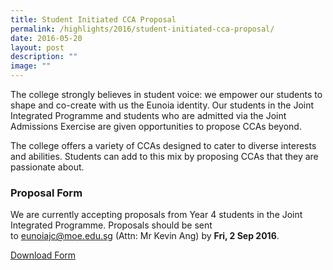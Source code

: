 ```yaml
---
title: Student Initiated CCA Proposal
permalink: /highlights/2016/student-initiated-cca-proposal/
date: 2016-05-20
layout: post
description: ""
image: ""
---
```

The college strongly believes in student voice: we empower our students to shape and co-create with us the Eunoia identity. Our students in the Joint Integrated Programme and students who are admitted via the Joint Admissions Exercise are given opportunities to propose CCAs beyond.

The college offers a variety of CCAs designed to cater to diverse interests and abilities. Students can add to this mix by proposing CCAs that they are passionate about.

### Proposal Form

We are currently accepting proposals from Year 4 students in the Joint Integrated Programme. Proposals should be sent to [eunoiajc@moe.edu.sg](mailto:eunoiajc@moe.edu.sg) (Attn: Mr Kevin Ang) by **Fri, 2 Sep 2016**.

[Download Form](https://go.gov.sg/student-initiated-cca-proposal)